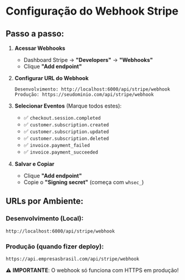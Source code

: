 # Configuração do Webhook Stripe

## Passo a passo:

1. **Acessar Webhooks**
   - Dashboard Stripe → **"Developers"** → **"Webhooks"**
   - Clique **"Add endpoint"**

2. **Configurar URL do Webhook**
   ```
   Desenvolvimento: http://localhost:6000/api/stripe/webhook
   Produção: https://seudominio.com/api/stripe/webhook
   ```

3. **Selecionar Eventos** (Marque todos estes):
   - ✅ `checkout.session.completed`
   - ✅ `customer.subscription.created`
   - ✅ `customer.subscription.updated`
   - ✅ `customer.subscription.deleted`  
   - ✅ `invoice.payment_failed`
   - ✅ `invoice.payment_succeeded`

4. **Salvar e Copiar**
   - Clique **"Add endpoint"**
   - Copie o **"Signing secret"** (começa com `whsec_`)

## URLs por Ambiente:

### Desenvolvimento (Local):
```
http://localhost:6000/api/stripe/webhook
```

### Produção (quando fizer deploy):
```
https://api.empresasbrasil.com/api/stripe/webhook
```

⚠️ **IMPORTANTE**: O webhook só funciona com HTTPS em produção!